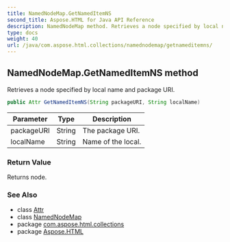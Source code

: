 ```yaml
---
title: NamedNodeMap.GetNamedItemNS
second_title: Aspose.HTML for Java API Reference
description: NamedNodeMap method. Retrieves a node specified by local name and package URI
type: docs
weight: 40
url: /java/com.aspose.html.collections/namednodemap/getnameditemns/
---
```

## NamedNodeMap.GetNamedItemNS method

Retrieves a node specified by local name and package URI.

```java
public Attr GetNamedItemNS(String packageURI, String localName)
```

| Parameter | Type | Description |
| --- | --- | --- |
| packageURI | String | The package URI. |
| localName | String | Name of the local. |

### Return Value

Returns node.

### See Also

* class [Attr](../../../com.aspose.html.dom/attr/)
* class [NamedNodeMap](../)
* package [com.aspose.html.collections](../../../com.aspose.html.collections/)
* package [Aspose.HTML](../../../)
